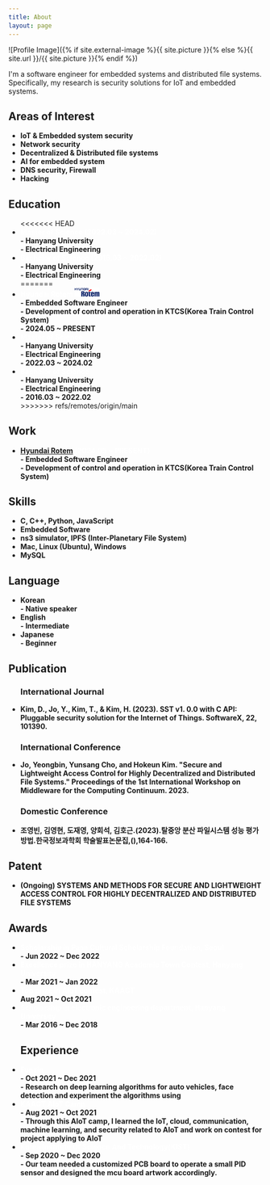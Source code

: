 ```yaml
---
title: About
layout: page
---
```

![Profile Image]({% if site.external-image %}{{ site.picture }}{% else %}{{ site.url }}/{{ site.picture }}{% endif %})

<p> I'm a software engineer for embedded systems and distributed file systems. Specifically, my research is security solutions for IoT and embedded systems.</p>

<h2>Areas of Interest</h2>
<ul>
	<li><b>IoT & Embedded system security</b></li>
	<li><b>Network security</b></li>
	<li><b>Decentralized & Distributed file systems</b></li>
	<li><b>AI for embedded system</b></li>
	<li><b>DNS security, Firewall</b></li>
	<li><b>Hacking</b></li>
</ul>

<h2>Education</h2>

<ul>
<<<<<<< HEAD
	<li><b><span style="color:white">Master of Science (2022.03 ~ 2024.02)</span><br>- Hanyang University<br>- Electrical Engineering<br></b></li>
	<li><b><span style="color:white">Bachelor of Science (2016.03 ~ 2022.02)</span><br>- Hanyang University<br>- Electrical Engineering<br></b></li>
=======
	<li><b><span style="color:white">Hyundai Rotem</span>  <img src="./assets/images/rotem.jpg"/ width = "50"> <br>- Embedded Software Engineer<br>- Development of control and operation in KTCS(Korea Train Control System)<br>- 2024.05 ~ PRESENT</b></li>
	<li><b><span style="color:white">Master of Science</span><br>- Hanyang University<br>- Electrical Engineering<br>- 2022.03 ~ 2024.02</b></li>
	<li><b><span style="color:white">Bachelor of Science</span><br>- Hanyang University<br>- Electrical Engineering<br>- 2016.03 ~ 2022.02</b></li>
>>>>>>> refs/remotes/origin/main

</ul>
<h2>Work</h2>
<!-- <ul>
	<li><b><span style="color:white">Hyundai Rotem</span><img src="{{ site.baseurl }}/assets/images/rotem.jpg" style = "width: 70px;" /><br>- Embedded Software Engineer<br>- Development of control and operation in KTCS(Korea Train Control System)<br>- 2024.05 ~ PRESENT</b></li>
</ul> -->

<ul>
	<li><b><span style="color:white"><a href="https://www.hyundai-rotem.co.kr/en/main/index.do" >Hyundai Rotem</a> (2024.05 ~ PRESENT)</span><br>- Embedded Software Engineer<br>- Development of control and operation in KTCS(Korea Train Control System)<br></b></li>
</ul>

<h2>Skills</h2>

<ul class="skill-list">
	<li><b>C, C++, Python, JavaScript</b></li>
	<li><b>Embedded Software</b></li>
	<li><b>ns3 simulator, IPFS (Inter-Planetary File System)</b></li>
	<li><b>Mac, Linux (Ubuntu), Windows</b></li>
	<li><b>MySQL</b></li>
</ul>

<h2>Language</h2>

<ul>
	<li><b>Korean<br>- Native speaker</b></li>
	<li><b>English<br>- Intermediate</b></li>
	<li><b>Japanese<br>- Beginner</b></li>
</ul>

<h2> Publication </h2>

<ul>
	<h3> International Journal </h3>
	<li><b>Kim, D., Jo, Y., Kim, T., & Kim, H. (2023). SST v1. 0.0 with C API: Pluggable security solution for the Internet of Things. SoftwareX, 22, 101390.</b></li>
	<h3> International Conference </h3>
	<li><b>Jo, Yeongbin, Yunsang Cho, and Hokeun Kim. "Secure and Lightweight Access Control for Highly Decentralized and Distributed File Systems." Proceedings of the 1st International Workshop on Middleware for the Computing Continuum. 2023.</b></li>
	<h3> Domestic Conference </h3>
	<li><b>조영빈, 김영현, 도재영, 양회석, 김호근.(2023).탈중앙 분산 파일시스템 성능 평가 방법.한국정보과학회 학술발표논문집,(),164-166.</b></li>

</ul>

<h2>Patent</h2>

<ul>
	<li><b>(Ongoing) SYSTEMS AND METHODS FOR SECURE AND LIGHTWEIGHT ACCESS CONTROL FOR HIGHLY DECENTRALIZED AND DISTRIBUTED FILE SYSTEMS</b></li>
</ul>

<h2>Awards</h2>

<ul>
	<li><b><span style="color:white">Scholarship in Paan Cultural Scholarship Foundation, Seoul</span><br>- Jun 2022 ~ Dec 2022</b></li>
	<li><b><span style="color:white">Excellence prize in HANYANG Academic Town Contest, Hanyang University</span><br>- Mar 2021 ~ Jan 2022</b></li>
	<li><b><span style="color:white">Top prize in AIoT contest, KAACT</span><br>Aug 2021 ~ Oct 2021</b></li>
	<li><b><span style="color:white">Scholarship in electronic engineering department, Hanyang University</span><br>- Mar 2016 ~ Dec 2018</b></li>
</ul>

<ul>
	<h2>Experience</h2>
	<li><b><span style="color:white">Funzin</span><br>- Oct 2021 ~ Dec 2021<br>- Research on deep learning algorithms for auto vehicles, face detection and experiment the algorithms using</b></li>
	<li><b><span style="color:white">KAACT AIoT Camp</span><br>- Aug 2021 ~ Oct 2021<br>- Through this AIoT camp, I learned the IoT, cloud, communication, machine learning, and security related to AIoT and work on contest for project applying to AIoT</b></li>
	<li><b><span style="color:white">Korea Institute Of Science And Technology(KIST)</span><br>- Sep 2020 ~ Dec 2020<br>- Our team needed a customized PCB board to operate a small PID sensor and designed the mcu board artwork accordingly.</b></li>
</ul>

